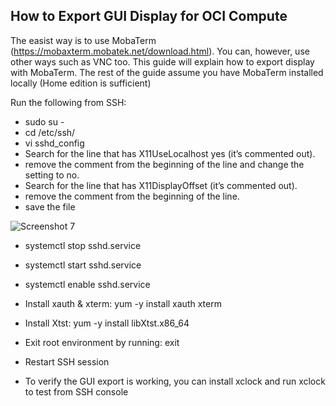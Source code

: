 ## How to Export GUI Display for OCI Compute

The easist way is to use MobaTerm (https://mobaxterm.mobatek.net/download.html). You can, however, use other ways such as VNC too. This guide will explain how to export display with MobaTerm. The rest of the guide assume you have MobaTerm installed locally (Home edition is sufficient)  


Run the following from SSH:  

- sudo su -
- cd /etc/ssh/
- vi sshd_config
- Search for the line that has X11UseLocalhost yes (it’s commented out).
- remove the comment from the beginning of the line and change the setting to no.
- Search for the line that has X11DisplayOffset (it’s commented out).
- remove the comment from the beginning of the line.
- save the file  

![Screenshot 7](images/weblogic_install/screenshot7.jpg)  

- systemctl stop sshd.service
- systemctl start sshd.service
- systemctl enable sshd.service
- Install xauth & xterm: yum -y install xauth xterm
- Install Xtst: yum -y install libXtst.x86_64
- Exit root environment by running: exit
- Restart SSH session

- To verify the GUI export is working, you can install xclock and run xclock to test from SSH console
